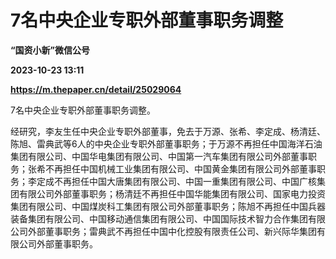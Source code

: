 # 7名中央企业专职外部董事职务调整
**“国资小新”微信公号**

**2023-10-23 13:11**

**https://m.thepaper.cn/detail/25029064**

7名中央企业专职外部董事职务调整。

经研究，李友生任中央企业专职外部董事，免去于万源、张希、李定成、杨清廷、陈旭、雷典武等6人的中央企业专职外部董事职务；于万源不再担任中国海洋石油集团有限公司、中国华电集团有限公司、中国第一汽车集团有限公司外部董事职务；张希不再担任中国机械工业集团有限公司、中国黄金集团有限公司外部董事职务；李定成不再担任中国大唐集团有限公司、中国一重集团有限公司、中国广核集团有限公司外部董事职务；杨清廷不再担任中国华能集团有限公司、国家电力投资集团有限公司、中国煤炭科工集团有限公司外部董事职务；陈旭不再担任中国兵器装备集团有限公司、中国移动通信集团有限公司、中国国际技术智力合作集团有限公司外部董事职务；雷典武不再担任中国中化控股有限责任公司、新兴际华集团有限公司外部董事职务。